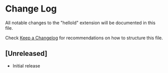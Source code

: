 # Change Log

All notable changes to the "helloId" extension will be documented in this file.

Check [Keep a Changelog](http://keepachangelog.com/) for recommendations on how to structure this file.

## [Unreleased]

- Initial release
